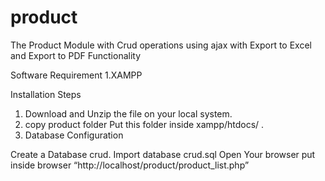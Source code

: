 # product
The Product Module with Crud operations using ajax with Export to Excel and Export to PDF Functionality 

Software Requirement 
1.XAMPP

Installation Steps
1. Download and Unzip the file on your local system.
2. copy product folder Put this folder inside xampp/htdocs/ .
3. Database Configuration

Create a Database crud.
Import database crud.sql
Open Your browser put inside browser “http://localhost/product/product_list.php”

